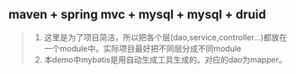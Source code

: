 ## maven + spring mvc + mysql + mysql + druid

> 1. 这里是为了项目简洁，所以把各个层(dao,service,controller...)都放在一个module中。实际项目最好把不同层分成不同module
> 2. 本demo中mybatis是用自动生成工具生成的。对应的dao为mapper。